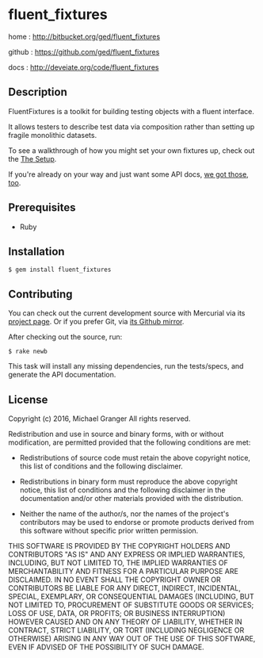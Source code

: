 # fluent_fixtures

home
: http://bitbucket.org/ged/fluent_fixtures

github
: https://github.com/ged/fluent_fixtures

docs
: http://deveiate.org/code/fluent_fixtures


## Description

FluentFixtures is a toolkit for building testing objects with a fluent interface.

It allows testers to describe test data via composition rather than setting up fragile monolithic datasets.

To see a walkthrough of how you might set your own fixtures up, check out the [The Setup](TheSetup_md.html).

If you're already on your way and just want some API docs, [we got those, too](FluentFixtures.html).

## Prerequisites

* Ruby


## Installation

    $ gem install fluent_fixtures


## Contributing

You can check out the current development source with Mercurial via its
[project page][bitbucket]. Or if you prefer Git, via [its Github
mirror][github].

After checking out the source, run:

    $ rake newb

This task will install any missing dependencies, run the tests/specs,
and generate the API documentation.


## License

Copyright (c) 2016, Michael Granger
All rights reserved.

Redistribution and use in source and binary forms, with or without
modification, are permitted provided that the following conditions are met:

* Redistributions of source code must retain the above copyright notice,
  this list of conditions and the following disclaimer.

* Redistributions in binary form must reproduce the above copyright notice,
  this list of conditions and the following disclaimer in the documentation
  and/or other materials provided with the distribution.

* Neither the name of the author/s, nor the names of the project's
  contributors may be used to endorse or promote products derived from this
  software without specific prior written permission.

THIS SOFTWARE IS PROVIDED BY THE COPYRIGHT HOLDERS AND CONTRIBUTORS "AS IS"
AND ANY EXPRESS OR IMPLIED WARRANTIES, INCLUDING, BUT NOT LIMITED TO, THE
IMPLIED WARRANTIES OF MERCHANTABILITY AND FITNESS FOR A PARTICULAR PURPOSE ARE
DISCLAIMED. IN NO EVENT SHALL THE COPYRIGHT OWNER OR CONTRIBUTORS BE LIABLE
FOR ANY DIRECT, INDIRECT, INCIDENTAL, SPECIAL, EXEMPLARY, OR CONSEQUENTIAL
DAMAGES (INCLUDING, BUT NOT LIMITED TO, PROCUREMENT OF SUBSTITUTE GOODS OR
SERVICES; LOSS OF USE, DATA, OR PROFITS; OR BUSINESS INTERRUPTION) HOWEVER
CAUSED AND ON ANY THEORY OF LIABILITY, WHETHER IN CONTRACT, STRICT LIABILITY,
OR TORT (INCLUDING NEGLIGENCE OR OTHERWISE) ARISING IN ANY WAY OUT OF THE USE
OF THIS SOFTWARE, EVEN IF ADVISED OF THE POSSIBILITY OF SUCH DAMAGE.


[bitbucket]: http://bitbucket.org/ged/fluent_fixtures
[github]: https://github.com/ged/fluent_fixtures

